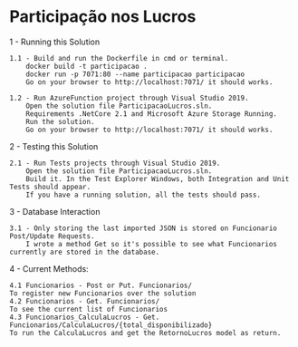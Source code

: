 # Participação nos Lucros

1 - Running this Solution

    1.1 - Build and run the Dockerfile in cmd or terminal.
        docker build -t participacao .
        docker run -p 7071:80 --name participacao participacao 
        Go on your browser to http://localhost:7071/ it should works.

    1.2 - Run AzureFunction project through Visual Studio 2019.
        Open the solution file ParticipacaoLucros.sln.
        Requirements .NetCore 2.1 and Microsoft Azure Storage Running.
        Run the solution.
        Go on your browser to http://localhost:7071/ it should works.

2 - Testing this Solution

    2.1 - Run Tests projects through Visual Studio 2019.
        Open the solution file ParticipacaoLucros.sln.
        Build it. In the Test Explorer Windows, both Integration and Unit Tests should appear.
        If you have a running solution, all the tests should pass.

3 - Database Interaction

    3.1 - Only storing the last imported JSON is stored on Funcionario Post/Update Requests. 
        I wrote a method Get so it's possible to see what Funcionarios currently are stored in the database. 

4 - Current Methods:

    4.1 Funcionarios - Post or Put. Funcionarios/ 
    To register new Funcionarios over the solution
    4.2 Funcionarios - Get. Funcionarios/ 
    To see the current list of Funcionarios
    4.3 Funcionarios_CalculaLucros - Get. Funcionarios/CalculaLucros/{total_disponibilizado} 
    To run the CalculaLucros and get the RetornoLucros model as return.